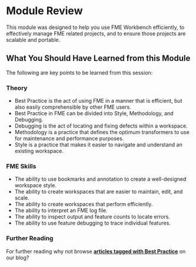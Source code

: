 # Module Review #
This module was designed to help you use FME Workbench efficiently, to effectively manage FME related projects, and to ensure those projects are scalable and portable.

## What You Should Have Learned from this Module ##

The following are key points to be learned from this session:

### Theory ###

- Best Practice is the act of using FME in a manner that is efficient, but also easily comprehensible by other FME users.
- Best Practice in FME can be divided into Style, Methodology, and Debugging.
- Debugging is the act of locating and fixing defects within a workspace.
- Methodology is a practice that defines the optimum transformers to use for maintenance and performance purposes.
- Style is a practice that makes it easier to navigate and understand an existing workspace.



### FME Skills ###

- The ability to use bookmarks and annotation to create a well-designed workspace style.
- The ability to create workspaces that are easier to maintain, edit, and scale.
- The ability to create workspaces that perform efficiently.
- The ability to interpret an FME log file.
- The ability to inspect output and feature counts to locate errors.
- The ability to use feature debugging to trace individual features.

### Further Reading ###

For further reading why not browse **[articles tagged with Best Practice](https://www.safe.com/search/?site-search=best+practice&site=blog.safe.com)** on our blog?
